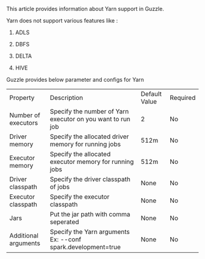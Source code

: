 This article provides information about Yarn support in Guzzle.

Yarn does not support various features like : 

1. ADLS

2. DBFS

3. DELTA

4. HIVE

Guzzle provides below parameter and configs for Yarn

<table>
  <tr>
    <td>Property </td>
    <td>Description</td>
    <td>Default Value</td>
    <td>Required</td>
  </tr>
  <tr>
    <td>Number of executors</td>
    <td>Specify the number of Yarn executor on you want to run job</td>
    <td>2</td>
    <td>No</td>
  </tr>
  <tr>
    <td>Driver memory</td>
    <td>Specify the allocated driver memory for running jobs</td>
    <td>512m</td>
    <td>No</td>
  </tr>
  <tr>
    <td>Executor memory</td>
    <td>Specify the allocated executor memory for running jobs</td>
    <td>512m</td>
    <td>No</td>
  </tr>
  <tr>
    <td>Driver classpath</td>
    <td>Specify the driver classpath of jobs</td>
    <td>None</td>
    <td>No</td>
  </tr>
  <tr>
    <td>Executor classpath</td>
    <td>Specify the executor classpath</td>
    <td>None</td>
    <td>No</td>
  </tr>
  <tr>
    <td>Jars</td>
    <td>Put the jar path with comma seperated</td>
    <td>None</td>
    <td>No</td>
  </tr>
  <tr>
    <td>Additional arguments</td>
    <td>Specify the Yarn arguments
Ex: 
--conf spark.development=true
    </td>
    <td>None</td>
    <td>No</td>
  </tr>
</table>


